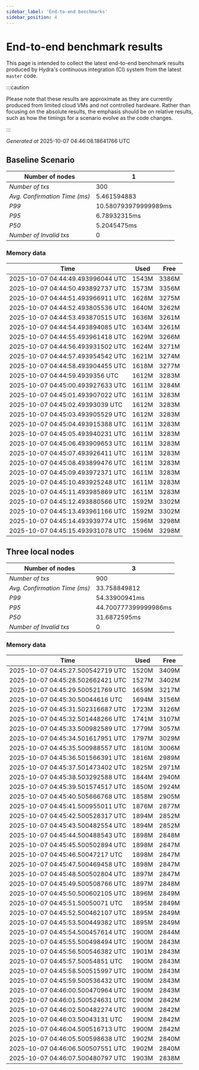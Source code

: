 ```yaml
--- 
sidebar_label: 'End-to-end benchmarks' 
sidebar_position: 4 
--- 
```


# End-to-end benchmark results 

This page is intended to collect the latest end-to-end benchmark  results produced by Hydra's continuous integration (CI) system from  the latest `master` code.

:::caution

Please note that these results are approximate  as they are currently produced from limited cloud VMs and not controlled hardware.  Rather than focusing on the absolute results,   the emphasis should be on relative results,  such as how the timings for a scenario evolve as the code changes.

:::

_Generated at_  2025-10-07 04:46:08.18641766 UTC


## Baseline Scenario



| Number of nodes |  1 | 
| -- | -- |
| _Number of txs_ | 300 |
| _Avg. Confirmation Time (ms)_ | 5.461594883 |
| _P99_ | 10.580793979999989ms |
| _P95_ | 6.78932315ms |
| _P50_ | 5.2045475ms |
| _Number of Invalid txs_ | 0 |
      

### Memory data 

 | Time | Used | Free | 
|------------------------------------|------|------|
 | 2025-10-07 04:44:49.493996044 UTC | 1543M | 3386M | 
 | 2025-10-07 04:44:50.493892737 UTC | 1573M | 3356M | 
 | 2025-10-07 04:44:51.493966911 UTC | 1628M | 3275M | 
 | 2025-10-07 04:44:52.493805536 UTC | 1640M | 3262M | 
 | 2025-10-07 04:44:53.493870515 UTC | 1636M | 3261M | 
 | 2025-10-07 04:44:54.493894085 UTC | 1634M | 3261M | 
 | 2025-10-07 04:44:55.493961418 UTC | 1629M | 3266M | 
 | 2025-10-07 04:44:56.493931502 UTC | 1624M | 3271M | 
 | 2025-10-07 04:44:57.493954542 UTC | 1621M | 3274M | 
 | 2025-10-07 04:44:58.493904455 UTC | 1618M | 3277M | 
 | 2025-10-07 04:44:59.4939356 UTC | 1612M | 3283M | 
 | 2025-10-07 04:45:00.493927633 UTC | 1611M | 3284M | 
 | 2025-10-07 04:45:01.493907022 UTC | 1611M | 3283M | 
 | 2025-10-07 04:45:02.49393039 UTC | 1612M | 3283M | 
 | 2025-10-07 04:45:03.493905529 UTC | 1612M | 3283M | 
 | 2025-10-07 04:45:04.493915388 UTC | 1611M | 3283M | 
 | 2025-10-07 04:45:05.493940231 UTC | 1611M | 3283M | 
 | 2025-10-07 04:45:06.493909653 UTC | 1611M | 3283M | 
 | 2025-10-07 04:45:07.493926411 UTC | 1611M | 3283M | 
 | 2025-10-07 04:45:08.493899476 UTC | 1611M | 3283M | 
 | 2025-10-07 04:45:09.493972371 UTC | 1611M | 3283M | 
 | 2025-10-07 04:45:10.493925248 UTC | 1611M | 3283M | 
 | 2025-10-07 04:45:11.493985869 UTC | 1611M | 3283M | 
 | 2025-10-07 04:45:12.493880566 UTC | 1592M | 3302M | 
 | 2025-10-07 04:45:13.493961166 UTC | 1592M | 3302M | 
 | 2025-10-07 04:45:14.493939774 UTC | 1596M | 3298M | 
 | 2025-10-07 04:45:15.493931078 UTC | 1596M | 3298M | 


## Three local nodes



| Number of nodes |  3 | 
| -- | -- |
| _Number of txs_ | 900 |
| _Avg. Confirmation Time (ms)_ | 33.758849812 |
| _P99_ | 54.33900941ms |
| _P95_ | 44.700777399999986ms |
| _P50_ | 31.6872595ms |
| _Number of Invalid txs_ | 0 |
      

### Memory data 

 | Time | Used | Free | 
|------------------------------------|------|------|
 | 2025-10-07 04:45:27.500542719 UTC | 1520M | 3409M | 
 | 2025-10-07 04:45:28.502662421 UTC | 1527M | 3402M | 
 | 2025-10-07 04:45:29.500521769 UTC | 1659M | 3217M | 
 | 2025-10-07 04:45:30.50044616 UTC | 1694M | 3156M | 
 | 2025-10-07 04:45:31.502316687 UTC | 1723M | 3126M | 
 | 2025-10-07 04:45:32.501448266 UTC | 1741M | 3107M | 
 | 2025-10-07 04:45:33.500982589 UTC | 1779M | 3057M | 
 | 2025-10-07 04:45:34.501617951 UTC | 1797M | 3029M | 
 | 2025-10-07 04:45:35.500988557 UTC | 1810M | 3006M | 
 | 2025-10-07 04:45:36.501566391 UTC | 1816M | 2989M | 
 | 2025-10-07 04:45:37.501473402 UTC | 1825M | 2971M | 
 | 2025-10-07 04:45:38.503292588 UTC | 1844M | 2940M | 
 | 2025-10-07 04:45:39.501574517 UTC | 1850M | 2924M | 
 | 2025-10-07 04:45:40.505666768 UTC | 1858M | 2905M | 
 | 2025-10-07 04:45:41.500955011 UTC | 1876M | 2877M | 
 | 2025-10-07 04:45:42.500528317 UTC | 1894M | 2852M | 
 | 2025-10-07 04:45:43.500482554 UTC | 1894M | 2852M | 
 | 2025-10-07 04:45:44.500488543 UTC | 1898M | 2848M | 
 | 2025-10-07 04:45:45.500502894 UTC | 1898M | 2847M | 
 | 2025-10-07 04:45:46.50047217 UTC | 1898M | 2847M | 
 | 2025-10-07 04:45:47.500469458 UTC | 1898M | 2847M | 
 | 2025-10-07 04:45:48.500502804 UTC | 1897M | 2847M | 
 | 2025-10-07 04:45:49.500508766 UTC | 1897M | 2848M | 
 | 2025-10-07 04:45:50.500602105 UTC | 1896M | 2849M | 
 | 2025-10-07 04:45:51.50050071 UTC | 1895M | 2849M | 
 | 2025-10-07 04:45:52.500462107 UTC | 1895M | 2849M | 
 | 2025-10-07 04:45:53.500449382 UTC | 1895M | 2849M | 
 | 2025-10-07 04:45:54.500457614 UTC | 1900M | 2844M | 
 | 2025-10-07 04:45:55.500498494 UTC | 1900M | 2843M | 
 | 2025-10-07 04:45:56.500546382 UTC | 1901M | 2843M | 
 | 2025-10-07 04:45:57.50054851 UTC | 1900M | 2843M | 
 | 2025-10-07 04:45:58.500515997 UTC | 1900M | 2843M | 
 | 2025-10-07 04:45:59.500536432 UTC | 1900M | 2843M | 
 | 2025-10-07 04:46:00.500470964 UTC | 1900M | 2843M | 
 | 2025-10-07 04:46:01.500524631 UTC | 1900M | 2842M | 
 | 2025-10-07 04:46:02.500482274 UTC | 1900M | 2842M | 
 | 2025-10-07 04:46:03.50043131 UTC | 1900M | 2842M | 
 | 2025-10-07 04:46:04.500516713 UTC | 1900M | 2842M | 
 | 2025-10-07 04:46:05.500598638 UTC | 1902M | 2840M | 
 | 2025-10-07 04:46:06.500507551 UTC | 1902M | 2840M | 
 | 2025-10-07 04:46:07.500480797 UTC | 1903M | 2838M | 

